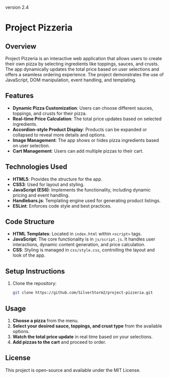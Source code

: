 version 2.4

# Project Pizzeria

## Overview
Project Pizzeria is an interactive web application that allows users to create their own pizza by selecting ingredients like toppings, sauces, and crusts. The app dynamically updates the total price based on user selections and offers a seamless ordering experience. The project demonstrates the use of JavaScript, DOM manipulation, event handling, and templating.

## Features
- **Dynamic Pizza Customization**: Users can choose different sauces, toppings, and crusts for their pizza.
- **Real-time Price Calculation**: The total price updates based on selected ingredients.
- **Accordion-style Product Display**: Products can be expanded or collapsed to reveal more details and options.
- **Image Management**: The app shows or hides pizza ingredients based on user selection.
- **Cart Management**: Users can add multiple pizzas to their cart.

## Technologies Used
- **HTML5**: Provides the structure for the app.
- **CSS3**: Used for layout and styling.
- **JavaScript (ES6)**: Implements the functionality, including dynamic pricing and event handling.
- **Handlebars.js**: Templating engine used for generating product listings.
- **ESLint**: Enforces code style and best practices.

## Code Structure
- **HTML Templates**: Located in `index.html` within `<script>` tags.
- **JavaScript**: The core functionality is in `js/script.js`. It handles user interactions, dynamic content generation, and price calculation.
- **CSS**: Styling is managed in `css/style.css`, controlling the layout and look of the app.

## Setup Instructions
1. Clone the repository:
   ```bash
   git clone https://github.com/SilverStorm2/project-pizzeria.git

## Usage
1. **Choose a pizza** from the menu.
2. **Select your desired sauce, toppings, and crust type** from the available options.
3. **Watch the total price update** in real time based on your selections.
4. **Add pizzas to the cart** and proceed to order.

## License
This project is open-source and available under the MIT License.
